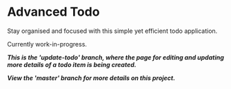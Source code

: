 # Advanced Todo

Stay organised and focused with this simple yet efficient todo application.

Currently work-in-progress.

**_This is the 'update-todo' branch, where the page for editing and updating more details of a todo item is being created._**

**_View the 'master' branch for more details on this project._**
